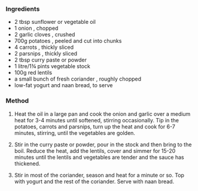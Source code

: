 ### Ingredients

* 2 tbsp sunflower or vegetable oil
* 1 onion , chopped
* 2 garlic cloves , crushed
* 700g potatoes , peeled and cut into chunks
* 4 carrots , thickly sliced
* 2 parsnips , thickly sliced
* 2 tbsp curry paste or powder
* 1 litre/1¾ pints vegetable stock
* 100g red lentils
* a small bunch of fresh coriander , roughly chopped
* low-fat yogurt and naan bread, to serve

### Method

1. Heat the oil in a large pan and cook the onion and garlic over a medium heat for 3-4 minutes until softened, 
stirring occasionally. Tip in the potatoes, carrots and parsnips, 
turn up the heat and cook for 6-7 minutes, stirring, until the vegetables are golden.

2. Stir in the curry paste or powder, pour in the stock and then bring to the boil. 
Reduce the heat, add the lentils, 
cover and simmer for 15-20 minutes until the lentils and vegetables are tender 
and the sauce has thickened.

3. Stir in most of the coriander, season and heat for a minute or so.
Top with yogurt and the rest of the coriander. Serve with naan bread.
